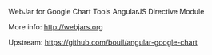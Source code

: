 WebJar for Google Chart Tools AngularJS Directive Module

More info: http://webjars.org

Upstream: https://github.com/bouil/angular-google-chart
